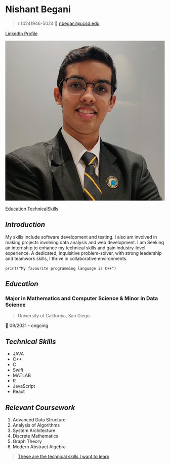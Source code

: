 # **Nishant Begani**

> :telephone_receiver: (424)946-5024 :email: nbegani@ucsd.edu 

[LinkedIn Profile](linkedin.com/in/nishant-begani-5450181ab)

![Me](Me.JPG)

[Education](#Education) [TechnicalSkills](#Technical_Skills)

## _Introduction_

My skills include software development and testing. I also am involved in making projects involving data analysis and web development. I am Seeking an internship to enhance my technical skills and gain industry-level experience. A dedicated, inquisitive problem-solver, with strong leadership and teamwork skills, I thrive in collaborative environments.

```
print("My favourite programming language is C++")
```

## _Education_
### Major in Mathematics and Computer Science & Minor in Data Science 
> University of California, San Diego

:calendar: 09/2021 - ongoing 

## _Technical Skills_
- JAVA 
- C++
- C
- Swift
- MATLAB
- R 
- JavaScript
- React

## _Relevant Coursework_ 

1. Advanced Data Structure 
2. Analysis of Algorithms 
3. System Architecture
4. Discrete Mathematics
5. Graph Theory 
6. Modern Abstract Algebra 

> [These are the technical skills I want to learn](Learning.md)




